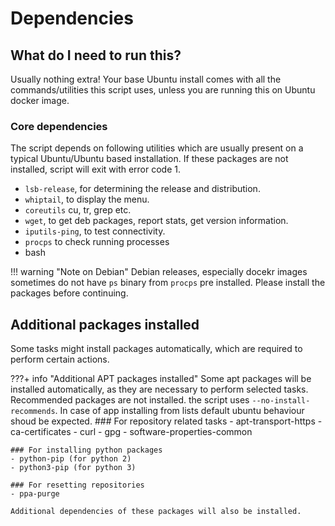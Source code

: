 # Dependencies

## What do I need to run this?

Usually nothing extra! Your base Ubuntu install comes with all the commands/utilities this script uses, unless you are running this on Ubuntu docker image.

### Core dependencies

The script depends on following utilities which are usually present on a typical Ubuntu/Ubuntu based installation. If these packages are not installed, script will exit with error code 1.

- `lsb-release`, for determining the release and distribution.
- `whiptail`, to display the menu.
- `coreutils` cu, tr, grep etc.
- `wget`, to get deb packages, report stats, get version information.
- `iputils-ping`, to test connectivity.
- `procps` to check running processes
- bash

!!! warning "Note on Debian"
    Debian releases, especially docekr images sometimes do not have `ps` binary from `procps` pre installed. Please install the packages before continuing.

## Additional packages installed

Some tasks might install packages automatically, which are required to perform certain actions.

???+ info "Additional APT packages installed"
    Some apt packages will be installed automatically, as they are necessary to perform selected tasks.
    Recommended packages are not installed. the script uses `--no-install-recommends`. In case of app installing
    from lists default ubuntu behaviour shoud be expected. 
    ### For repository related tasks
    - apt-transport-https
    - ca-certificates
    - curl
    - gpg
    - software-properties-common

    ### For installing python packages
    - python-pip (for python 2)
    - python3-pip (for python 3)

    ### For resetting repositories
    - ppa-purge

    Additional dependencies of these packages will also be installed.
